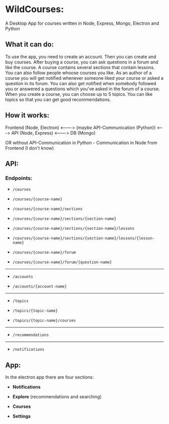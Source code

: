 # WildCourses:

A Desktop App for courses written in Node, Express, Mongo, Electron and Python

## What it can do:

To use the app, you need to create an account. Then you can create and buy courses.
After buying a course, you can ask questions in a forum and like the course.
A course contains several sections that contain lessons. You can also follow people
whoose courses you like. As an author of a course you will get notified whenever
someone liked your course or asked a question in its forum. You can also get notified
when somebody followed you or answered a questions which you've asked in the forum of a course.
When you create a course, you can choose up to 5 topics. You can like topics so that you
can get good recommendations.

## How it works:

Frontend (Node, Electron) <---> (*maybe* API-Communication (Python)) <---> API (Node, Express) <---> DB (Mongo)

OR without API-Communication in Python - Communication in Node from Frontend (I don't know)

## API:

### Endpoints:

- ```/courses```

- ```/courses/{course-name}```

- ```/courses/{course-name}/sections```

- ```/courses/{course-name}/sections/{section-name}```

- ```/courses/{course-name}/sections/{section-name}/lessons```

- ```/courses/{course-name}/sections/{section-name}/lessons/{lesson-name}```

- ```/courses/{course-name}/forum```

- ```/courses/{course-name}/forum/{question-name}```

-----------

- ```/accounts```

- ```/accounts/{account-name}```

-----------

- ```/topics```

- ```/topics/{topic-name}```

- ```/topics/{topic-name}/courses```

-----------

- ```/recommendations```

-----------

- ```/notifications```

## App:

In the electron app there are four sections:

- **Notifications**

- **Explore** (recommendations and searching)

- **Courses**

- **Settings**
